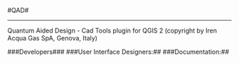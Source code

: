 #QAD#


----------

Quantum Aided Design - Cad Tools plugin for QGIS 2 (copyright by Iren Acqua Gas SpA, Genova, Italy)

###Developers###
###User Interface Designers:##
###Documentation:##
